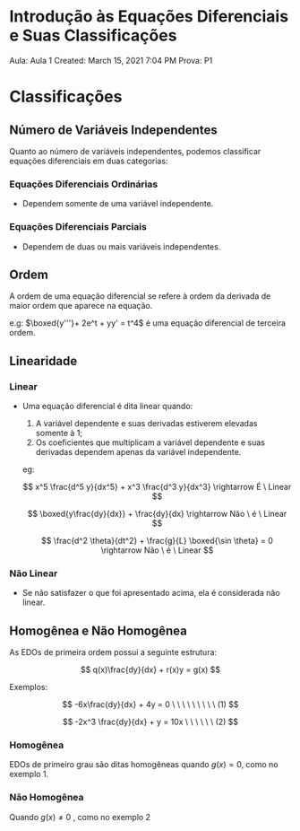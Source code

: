 # Introdução às  Equações Diferenciais e Suas Classificações

Aula: Aula 1
Created: March 15, 2021 7:04 PM
Prova: P1

# Classificações

## Número de Variáveis Independentes

Quanto ao número de variáveis independentes, podemos classificar equações diferenciais em duas categorias:

### Equações Diferenciais Ordinárias

- Dependem somente de uma variável independente.

### Equações Diferenciais Parciais

- Dependem de duas ou mais variáveis independentes.

## Ordem

A ordem de uma equação diferencial se refere à ordem da derivada de maior ordem que aparece na equação.

e.g: $\boxed{y'''}+ 2e^t + yy' = t^4$  é uma equação diferencial de terceira ordem. 

## Linearidade

### Linear

- Uma equação diferencial é dita linear quando:
    1. A variável dependente e suas derivadas estiverem elevadas somente à $1$;
    2. Os coeficientes que multiplicam a variável dependente e suas derivadas dependem apenas da variável independente.
    
    eg:
    
    $$
    x^5 \frac{d^5 y}{dx^5} + x^3 \frac{d^3 y}{dx^3}  \rightarrow É \ Linear
    $$
    
    $$
    \boxed{y\frac{dy}{dx}} + \frac{dy}{dx} \rightarrow Não \ é \ Linear
    $$
    
    $$
    \frac{d^2 \theta}{dt^2} + \frac{g}{L} \boxed{\sin \theta} = 0 \rightarrow Não \ é \ Linear
    $$
    

### Não Linear

- Se não satisfazer o que foi apresentado acima, ela é considerada não linear.

## Homogênea e Não Homogênea

As EDOs de primeira ordem possui a seguinte estrutura:

$$
q(x)\frac{dy}{dx} + r(x)y = g(x)
$$

Exemplos:

$$
-6x\frac{dy}{dx} + 4y = 0 \ \  \ \ \ \ \  \ \ (1)
$$

$$
-2x^3 \frac{dy}{dx} + y = 10x \ \ \ \ \ \  (2)
$$

### Homogênea

EDOs de primeiro grau são ditas homogêneas quando $g(x) = 0$, como no exemplo $1$.

### Não Homogênea

Quando $g(x) \neq 0$ , como no exemplo $2$